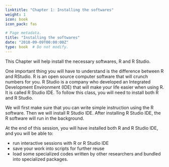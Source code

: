 ```yaml
---
linktitle: "Chapter 1: Installing the softwares"
weight: 1
icon: book
icon_pack: fas

# Page metadata.
title: "Installing the softwares"
date: "2018-09-09T00:00:00Z"
type: book  # Do not modify.
---
```


This Chapter will help install the necessary softwares, R and R Studio. 

One important thing you will have to understand is the difference between R and RStudio. R is an open source computer software that will crunch numbers for you. R Studio is a company who developed an Integrated Development Environment (IDE) that will make your life easier when using R. It is called R Studio IDE. To follow this class, you will need to install both R and R Studio. 

We will first make sure that you can write simple instruction using the R software. Then we will install R Studio IDE. After installing R Studio IDE, the R software will run in the background.

At the end of this session, you will have installed both R and R Studio IDE, and you will be able to:

+ run interactive sessions with R or R Studio IDE
+ save your work into scripts for further reuse
+ load some specialized codes written by other researchers and bundled into specialized packages.


